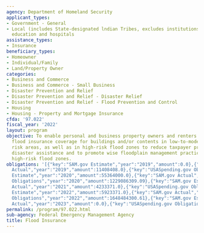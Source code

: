 ```yaml
---
agency: Department of Homeland Security
applicant_types:
- Government - General
- Local (includes State-designated lndian Tribes, excludes institutions of higher
  education and hospitals
assistance_types:
- Insurance
beneficiary_types:
- Homeowner
- Individual/Family
- Land/Property Owner
categories:
- Business and Commerce
- Business and Commerce - Small Business
- Disaster Prevention and Relief
- Disaster Prevention and Relief - Disaster Relief
- Disaster Prevention and Relief - Flood Prevention and Control
- Housing
- Housing - Property and Mortgage Insurance
cfda: '97.022'
fiscal_year: '2022'
layout: program
objective: To enable personal and business property owners and renters to purchase
  flood insurance coverage for buildings and/or contents in low-to-moderate flood
  risk areas, as well as in high-risk flood zones to reduce taxpayer provided federal
  disaster assistance and to promote wise floodplain management practices in the Nation's
  high-risk flood zones.
obligations: '[{"key":"SAM.gov Estimate","year":"2019","amount":0.0},{"key":"SAM.gov
  Actual","year":"2019","amount":11408408.0},{"key":"USASpending.gov Obligations","year":"2019","amount":1956970455.0},{"key":"SAM.gov
  Estimate","year":"2020","amount":55364000.0},{"key":"SAM.gov Actual","year":"2020","amount":2737359.0},{"key":"USASpending.gov
  Obligations","year":"2020","amount":1229086309.09},{"key":"SAM.gov Estimate","year":"2021","amount":4233371.0},{"key":"SAM.gov
  Actual","year":"2021","amount":4233371.0},{"key":"USASpending.gov Obligations","year":"2021","amount":1041768024.5},{"key":"SAM.gov
  Estimate","year":"2022","amount":5923371.0},{"key":"SAM.gov Actual","year":"2022","amount":5330000000.0},{"key":"USASpending.gov
  Obligations","year":"2022","amount":1648484300.61},{"key":"SAM.gov Estimate","year":"2023","amount":7522000000.0},{"key":"SAM.gov
  Actual","year":"2023","amount":0.0},{"key":"USASpending.gov Obligations","year":"2023","amount":4674466322.82}]'
permalink: /program/97.022.html
sub-agency: Federal Emergency Management Agency
title: Flood Insurance
---
```

